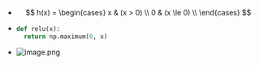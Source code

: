 - $$
  h(x) = 
  \begin{cases}
  x & (x > 0) \\
  0 & (x \le 0) \\
  \end{cases}
  $$
- ```python
  def relu(x):
    return np.maximum(0, x)
  ```
- ![image.png](../assets/image_1689487319911_0.png)
